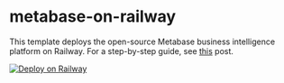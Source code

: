 # metabase-on-railway
This template deploys the open-source Metabase business intelligence platform on Railway. For a step-by-step guide, see [this](https://alphasec.io/open-source-business-intelligence-with-metabase/) post.

[![Deploy on Railway](https://railway.app/button.svg)](https://railway.app/new/template/6gpAuM?referralCode=alphasec)
